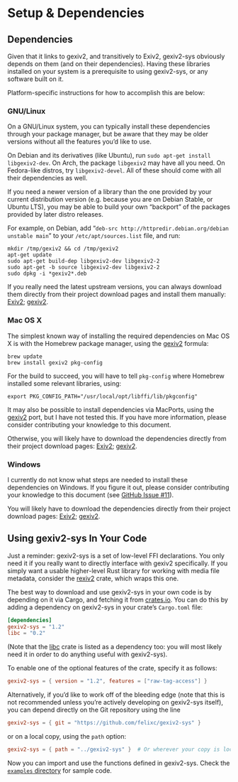 Setup & Dependencies
====================

Dependencies
------------

Given that it links to gexiv2, and transitively to Exiv2, gexiv2-sys obviously
depends on them (and on their dependencies). Having these libraries installed on
your system is a prerequisite to using gexiv2-sys, or any software built on it.

Platform-specific instructions for how to accomplish this are below:

### GNU/Linux

On a GNU/Linux system, you can typically install these dependencies through your
package manager, but be aware that they may be older versions without all the
features you’d like to use.

On Debian and its derivatives (like Ubuntu), run `sudo apt-get install
libgexiv2-dev`. On Arch, the package `libgexiv2` may have all you need. On
Fedora-like distros, try `libgexiv2-devel`. All of these should come with all
their dependencies as well.

If you need a newer version of a library than the one provided by your current
distribution version (e.g. because you are on Debian Stable, or Ubuntu LTS), you
may be able to build your own “backport” of the packages provided by later
distro releases.

For example, on Debian, add “`deb-src http://httpredir.debian.org/debian
unstable main`” to your `/etc/apt/sources.list` file, and run:

```shell
mkdir /tmp/gexiv2 && cd /tmp/gexiv2
apt-get update
sudo apt-get build-dep libgexiv2-dev libgexiv2-2
sudo apt-get -b source libgexiv2-dev libgexiv2-2
sudo dpkg -i *gexiv2*.deb
```

If you really need the latest upstream versions, you can always download them
directly from their project download pages and install them manually:
[Exiv2][exiv2-dl]; [gexiv2][gexiv2-dl].

### Mac OS X

The simplest known way of installing the required dependencies on Mac OS X is
with the Homebrew package manager, using the [gexiv2][gexiv2-brew] formula:

```shell
brew update
brew install gexiv2 pkg-config
```

For the build to succeed, you will have to tell `pkg-config` where Homebrew
installed some relevant libraries, using:

```shell
export PKG_CONFIG_PATH="/usr/local/opt/libffi/lib/pkgconfig"
```

It may also be possible to install dependencies via MacPorts, using the
[gexiv2][gexiv2-port] port, but I have not tested this. If you have more
information, please consider contributing your knowledge to this document.

Otherwise, you will likely have to download the dependencies directly from their
project download pages: [Exiv2][exiv2-dl]; [gexiv2][gexiv2-dl].

### Windows

I currently do not know what steps are needed to install these dependencies on
Windows. If you figure it out, please consider contributing your knowledge to
this document (see [GitHub Issue #11](https://github.com/felixc/gexiv2-sys/issues/11)).

You will likely have to download the dependencies directly from their project
download pages: [Exiv2][exiv2-dl]; [gexiv2][gexiv2-dl].

[exiv2-dl]: http://www.exiv2.org/download.html
[gexiv2-dl]: https://wiki.gnome.org/Projects/gexiv2/BuildingAndInstalling
[gexiv2-brew]: http://brewformulas.org/Gexiv2
[gexiv2-port]: https://trac.macports.org/browser/trunk/dports/gnome/gexiv2/Portfile


Using gexiv2-sys In Your Code
-----------------------------

Just a reminder: gexiv2-sys is a set of low-level FFI declarations. You only
need it if you really want to directly interface with gexiv2 specifically. If
you simply want a usable higher-level Rust library for working with media file
metadata, consider the [rexiv2][rexiv2] crate, which wraps this one.

The best way to download and use gexiv2-sys in your own code is by depending on
it via Cargo, and fetching it from [crates.io][crates-gexiv2-sys]. You can do
this by adding a dependency on gexiv2-sys in your crate’s `Cargo.toml` file:

```toml
[dependencies]
gexiv2-sys = "1.2"
libc = "0.2"
```

(Note that the [libc][crates-libc] crate is listed as a dependency too: you will
most likely need it in order to do anything useful with gexiv2-sys).

To enable one of the optional features of the crate, specify it as follows:

```toml
gexiv2-sys = { version = "1.2", features = ["raw-tag-access"] }
```

Alternatively, if you’d like to work off of the bleeding edge (note that this is
not recommended unless you’re actively developing on gexiv2-sys itself), you can
depend directly on the Git repository using the line

```toml
gexiv2-sys = { git = "https://github.com/felixc/gexiv2-sys" }
```

or on a local copy, using the `path` option:

```toml
gexiv2-sys = { path = "../gexiv2-sys" }  # Or wherever your copy is located
```

Now you can import and use the functions defined in gexiv2-sys. Check the
[`examples` directory][examples] for sample code.


[crates-gexiv2-sys]: https://crates.io/crates/gexiv2-sys
[crates-libc]: https://crates.io/crates/libc
[rexiv2]: https://github.com/felixc/rexiv2
[examples]: https://github.com/felixc/gexiv2-sys/tree/main/examples

